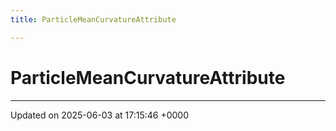 ```yaml
---
title: ParticleMeanCurvatureAttribute

---
```


# ParticleMeanCurvatureAttribute





-------------------------------

Updated on 2025-06-03 at 17:15:46 +0000